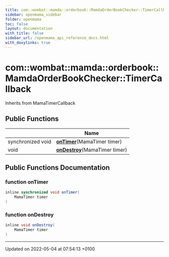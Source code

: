 ```yaml
---
title: com::wombat::mamda::orderbook::MamdaOrderBookChecker::TimerCallback
sidebar: openmama_sidebar
folder: openmama
toc: false
layout: documentation
with_title: false
sidebar_url: /openmama_api_reference_docs.html
with_doxylinks: true
---
```


# com::wombat::mamda::orderbook::MamdaOrderBookChecker::TimerCallback





Inherits from MamaTimerCallback

## Public Functions

|                | Name           |
| -------------- | -------------- |
| synchronized void | **[onTimer](classcom_1_1wombat_1_1mamda_1_1orderbook_1_1MamdaOrderBookChecker_1_1TimerCallback.html#function-ontimer)**(MamaTimer timer) |
| void | **[onDestroy](classcom_1_1wombat_1_1mamda_1_1orderbook_1_1MamdaOrderBookChecker_1_1TimerCallback.html#function-ondestroy)**(MamaTimer timer) |

## Public Functions Documentation

### function onTimer

```java
inline synchronized void onTimer(
    MamaTimer timer
)
```


### function onDestroy

```java
inline void onDestroy(
    MamaTimer timer
)
```


-------------------------------

Updated on 2022-05-04 at 07:54:13 +0100